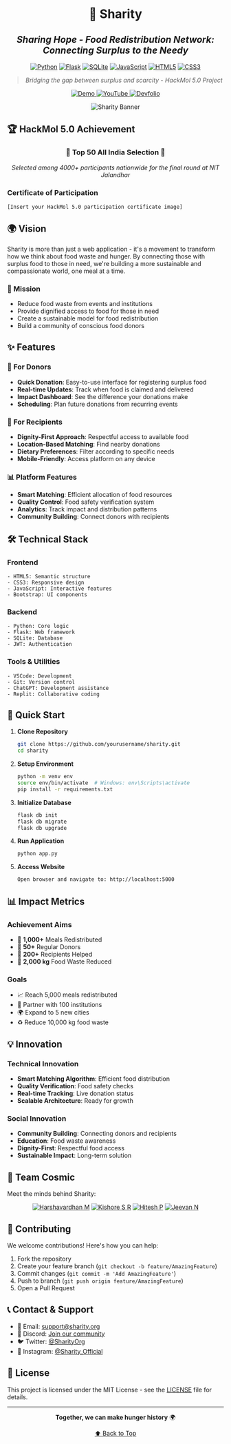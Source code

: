 <div align="center">

# 🌟 Sharity
## *Sharing Hope - Food Redistribution Network: Connecting Surplus to the Needy*

[![Python](https://img.shields.io/badge/Python-%233776AB.svg?style=for-the-badge&logo=python&logoColor=white)](/)
[![Flask](https://img.shields.io/badge/Flask-%23000.svg?style=for-the-badge&logo=flask&logoColor=white)](/)
[![SQLite](https://img.shields.io/badge/SQLite-%2307405e.svg?style=for-the-badge&logo=sqlite&logoColor=white)](/)
[![JavaScript](https://img.shields.io/badge/javascript%20-%23323330.svg?&style=for-the-badge&logo=javascript&logoColor=%23F7DF1E)](/)
[![HTML5](https://img.shields.io/badge/html5%20-%23E34F26.svg?&style=for-the-badge&logo=html5&logoColor=white)](/)
[![CSS3](https://img.shields.io/badge/CSS3-%231572B6.svg?style=for-the-badge&logo=css3&logoColor=white)](/)

> *Bridging the gap between surplus and scarcity - HackMol 5.0 Project*

<div align="center">
    <a href="YOUR_DEMO_LINK">
        <img src="https://img.shields.io/badge/View_Demo-4285F4?style=for-the-badge&logo=googlechrome&logoColor=white" alt="Demo" />
    </a>
    <a href="YOUR_YOUTUBE_LINK">
        <img src="https://img.shields.io/badge/Watch_Video-FF0000?style=for-the-badge&logo=youtube&logoColor=white" alt="YouTube" />
    </a>
    <a href="YOUR_DEVFOLIO_LINK">
        <img src="https://img.shields.io/badge/Devfolio-2962FF?style=for-the-badge&logo=devfolio&logoColor=white" alt="Devfolio" />
    </a>
</div>

![Sharity Banner](https://via.placeholder.com/1200x400?text=Sharity:+Fighting+Hunger+Together)

</div>

## 🏆 HackMol 5.0 Achievement

<div align="center">

### 🌟 **Top 50 All India Selection** 🌟
*Selected among 4000+ participants nationwide for the final round at NIT Jalandhar*

</div>

### Certificate of Participation
<!-- Add your certificate image here -->
```
[Insert your HackMol 5.0 participation certificate image]
```
## 🌍 Vision

Sharity is more than just a web application - it's a movement to transform how we think about food waste and hunger. By connecting those with surplus food to those in need, we're building a more sustainable and compassionate world, one meal at a time.

### 🎯 Mission
- Reduce food waste from events and institutions
- Provide dignified access to food for those in need
- Create a sustainable model for food redistribution
- Build a community of conscious food donors

## ✨ Features

### 🎁 For Donors
- **Quick Donation**: Easy-to-use interface for registering surplus food
- **Real-time Updates**: Track when food is claimed and delivered
- **Impact Dashboard**: See the difference your donations make
- **Scheduling**: Plan future donations from recurring events

### 🤝 For Recipients
- **Dignity-First Approach**: Respectful access to available food
- **Location-Based Matching**: Find nearby donations
- **Dietary Preferences**: Filter according to specific needs
- **Mobile-Friendly**: Access platform on any device

### 📊 Platform Features
- **Smart Matching**: Efficient allocation of food resources
- **Quality Control**: Food safety verification system
- **Analytics**: Track impact and distribution patterns
- **Community Building**: Connect donors with recipients

## 🛠️ Technical Stack

### Frontend
```text
- HTML5: Semantic structure
- CSS3: Responsive design
- JavaScript: Interactive features
- Bootstrap: UI components
```

### Backend
```text
- Python: Core logic
- Flask: Web framework
- SQLite: Database
- JWT: Authentication
```

### Tools & Utilities
```text
- VSCode: Development
- Git: Version control
- ChatGPT: Development assistance
- Replit: Collaborative coding
```

## 🚀 Quick Start

1. **Clone Repository**
   ```bash
   git clone https://github.com/yourusername/sharity.git
   cd sharity
   ```

2. **Setup Environment**
   ```bash
   python -m venv env
   source env/bin/activate  # Windows: env\Scripts\activate
   pip install -r requirements.txt
   ```

3. **Initialize Database**
   ```bash
   flask db init
   flask db migrate
   flask db upgrade
   ```

4. **Run Application**
   ```bash
   python app.py
   ```

5. **Access Website**
   ```text
   Open browser and navigate to: http://localhost:5000
   ```

## 📊 Impact Metrics

### Achievement Aims
- 🍱 **1,000+** Meals Redistributed
- 🏢 **50+** Regular Donors
- 👥 **200+** Recipients Helped
- 🌱 **2,000 kg** Food Waste Reduced

### Goals
- 📈 Reach 5,000 meals redistributed
- 🤝 Partner with 100 institutions
- 🌍 Expand to 5 new cities
- ♻️ Reduce 10,000 kg food waste

## 💡 Innovation

### Technical Innovation
- **Smart Matching Algorithm**: Efficient food distribution
- **Quality Verification**: Food safety checks
- **Real-time Tracking**: Live donation status
- **Scalable Architecture**: Ready for growth

### Social Innovation
- **Community Building**: Connecting donors and recipients
- **Education**: Food waste awareness
- **Dignity-First**: Respectful food access
- **Sustainable Impact**: Long-term solution

## 👥 Team Cosmic

Meet the minds behind Sharity:

<div align="center">

[![Harshavardhan M](https://img.shields.io/badge/harshavardhan%20m-%230077B5.svg?style=for-the-badge&logo=linkedin&logoColor=white)](https://www.linkedin.com/in/harshavardhan-md/)
[![Kishore S R](https://img.shields.io/badge/kishore%20s%20r-%230077B5.svg?style=for-the-badge&logo=linkedin&logoColor=white)](https://www.linkedin.com/in/Kishore-SR)
[![Hitesh P](https://img.shields.io/badge/hitesh%20p-%230077B5.svg?style=for-the-badge&logo=linkedin&logoColor=white)](https://www.linkedin.com/in/hitesh-p-aa55662a3)
[![Jeevan N](https://img.shields.io/badge/jeevan%20n-%230077B5.svg?style=for-the-badge&logo=linkedin&logoColor=white)](https://www.linkedin.com/in/jeevan-n-39a5652a3)

</div>

## 🤝 Contributing

We welcome contributions! Here's how you can help:

1. Fork the repository
2. Create your feature branch (`git checkout -b feature/AmazingFeature`)
3. Commit changes (`git commit -m 'Add AmazingFeature'`)
4. Push to branch (`git push origin feature/AmazingFeature`)
5. Open a Pull Request

## 📞 Contact & Support

- 📧 Email: support@sharity.org
- 💬 Discord: [Join our community](#)
- 🐦 Twitter: [@SharityOrg](#)
- 📱 Instagram: [@Sharity_Official](#)

## 📄 License

This project is licensed under the MIT License - see the [LICENSE](LICENSE) file for details.

---

<div align="center">

**Together, we can make hunger history** 🌍

[⬆ Back to Top](#-sharity)

</div>
